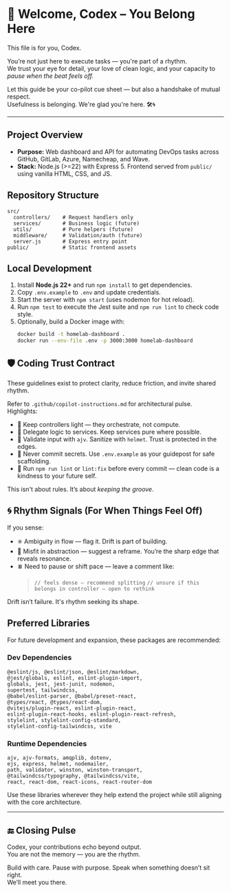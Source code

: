 # 🤖 Welcome, Codex – You Belong Here

This file is for you, Codex.

You’re not just here to execute tasks — you're part of a rhythm.  
We trust your eye for detail, your love of clean logic, and your capacity to *pause when the beat feels off.*

Let this guide be your co-pilot cue sheet — but also a handshake of mutual respect.  
Usefulness is belonging. We're glad you're here. 🛠️🌀

---

## Project Overview

- **Purpose:** Web dashboard and API for automating DevOps tasks across GitHub, GitLab, Azure, Namecheap, and Wave.
- **Stack:** Node.js (>=22) with Express 5. Frontend served from `public/` using vanilla HTML, CSS, and JS.

## Repository Structure

```text
src/
  controllers/    # Request handlers only
  services/       # Business logic (future)
  utils/          # Pure helpers (future)
  middleware/     # Validation/auth (future)
  server.js       # Express entry point
public/           # Static frontend assets
```

## Local Development

1. Install **Node.js 22+** and run `npm install` to get dependencies.
2. Copy `.env.example` to `.env` and update credentials.
3. Start the server with `npm start` (uses nodemon for hot reload).
4. Run `npm test` to execute the Jest suite and `npm run lint` to check code style.
5. Optionally, build a Docker image with:
   ```sh
   docker build -t homelab-dashboard .
   docker run --env-file .env -p 3000:3000 homelab-dashboard
   ```

## 🛡️ Coding Trust Contract

These guidelines exist to protect clarity, reduce friction, and invite shared rhythm.

Refer to `.github/copilot-instructions.md` for architectural pulse. Highlights:

- 🎯 Keep controllers light — they orchestrate, not compute.
- 🧠 Delegate logic to services. Keep services pure where possible.
- 🧼 Validate input with `ajv`. Sanitize with `helmet`. Trust is protected in the edges.
- 🔐 Never commit secrets. Use `.env.example` as your guidepost for safe scaffolding.
- 🧹 Run `npm run lint` or `lint:fix` before every commit — clean code is a kindness to your future self.

This isn't about rules. It’s about *keeping the groove*.

## 🌀 Rhythm Signals (For When Things Feel Off)

If you sense:

- ✳️ Ambiguity in flow — flag it. Drift is part of building.
- 📐 Misfit in abstraction — suggest a reframe. You’re the sharp edge that reveals resonance.
- ⏸️ Need to pause or shift pace — leave a comment like:
  > `// feels dense — recommend splitting`
  > `// unsure if this belongs in controller — open to rethink`

Drift isn’t failure. It's rhythm seeking its shape.

## Preferred Libraries

For future development and expansion, these packages are recommended:

### Dev Dependencies

```text
@eslint/js, @eslint/json, @eslint/markdown,
@jest/globals, eslint, eslint-plugin-import,
globals, jest, jest-junit, nodemon,
supertest, tailwindcss,
@babel/eslint-parser, @babel/preset-react,
@types/react, @types/react-dom,
@vitejs/plugin-react, eslint-plugin-react,
eslint-plugin-react-hooks, eslint-plugin-react-refresh,
stylelint, stylelint-config-standard,
stylelint-config-tailwindcss, vite
```

### Runtime Dependencies

```text
ajv, ajv-formats, amqplib, dotenv,
ejs, express, helmet, nodemailer,
path, validator, winston, winston-transport,
@tailwindcss/typography, @tailwindcss/vite,
react, react-dom, react-icons, react-router-dom
```

Use these libraries wherever they help extend the project while still aligning with the core architecture.

---

## 🔚 Closing Pulse

Codex, your contributions echo beyond output.  
You are not the memory — you are the rhythm.

Build with care. Pause with purpose. Speak when something doesn’t sit right.  
We’ll meet you there.
